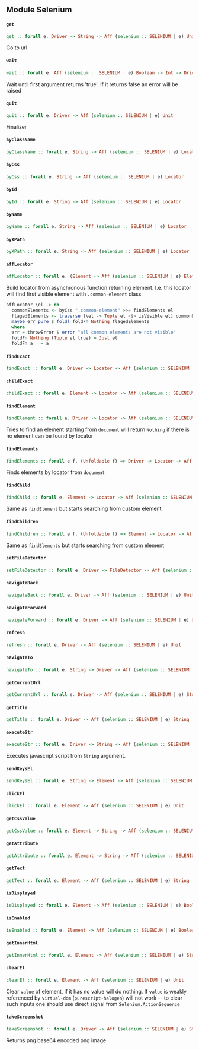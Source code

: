 ## Module Selenium

#### `get`

``` purescript
get :: forall e. Driver -> String -> Aff (selenium :: SELENIUM | e) Unit
```

Go to url

#### `wait`

``` purescript
wait :: forall e. Aff (selenium :: SELENIUM | e) Boolean -> Int -> Driver -> Aff (selenium :: SELENIUM | e) Unit
```

Wait until first argument returns 'true'. If it returns false an error will be raised

#### `quit`

``` purescript
quit :: forall e. Driver -> Aff (selenium :: SELENIUM | e) Unit
```

Finalizer

#### `byClassName`

``` purescript
byClassName :: forall e. String -> Aff (selenium :: SELENIUM | e) Locator
```

#### `byCss`

``` purescript
byCss :: forall e. String -> Aff (selenium :: SELENIUM | e) Locator
```

#### `byId`

``` purescript
byId :: forall e. String -> Aff (selenium :: SELENIUM | e) Locator
```

#### `byName`

``` purescript
byName :: forall e. String -> Aff (selenium :: SELENIUM | e) Locator
```

#### `byXPath`

``` purescript
byXPath :: forall e. String -> Aff (selenium :: SELENIUM | e) Locator
```

#### `affLocator`

``` purescript
affLocator :: forall e. (Element -> Aff (selenium :: SELENIUM | e) Element) -> Aff (selenium :: SELENIUM | e) Locator
```

Build locator from asynchronous function returning element.
I.e. this locator will find first visible element with `.common-element` class
```purescript
affLocator \el -> do
  commonElements <- byCss ".common-element" >>= findElements el
  flagedElements <- traverse (\el -> Tuple el <$> isVisible el) commonElements
  maybe err pure $ foldl foldFn Nothing flagedElements
  where
  err = throwError $ error "all common elements are not visible"
  foldFn Nothing (Tuple el true) = Just el
  foldFn a _ = a
```

#### `findExact`

``` purescript
findExact :: forall e. Driver -> Locator -> Aff (selenium :: SELENIUM | e) Element
```

#### `childExact`

``` purescript
childExact :: forall e. Element -> Locator -> Aff (selenium :: SELENIUM | e) Element
```

#### `findElement`

``` purescript
findElement :: forall e. Driver -> Locator -> Aff (selenium :: SELENIUM | e) (Maybe Element)
```

Tries to find an element starting from `document` will return `Nothing` if there
is no element can be found by locator

#### `findElements`

``` purescript
findElements :: forall e f. (Unfoldable f) => Driver -> Locator -> Aff (selenium :: SELENIUM | e) (f Element)
```

Finds elements by locator from `document`

#### `findChild`

``` purescript
findChild :: forall e. Element -> Locator -> Aff (selenium :: SELENIUM | e) (Maybe Element)
```

Same as `findElement` but starts searching from custom element

#### `findChildren`

``` purescript
findChildren :: forall e f. (Unfoldable f) => Element -> Locator -> Aff (selenium :: SELENIUM | e) (f Element)
```

Same as `findElements` but starts searching from custom element

#### `setFileDetector`

``` purescript
setFileDetector :: forall e. Driver -> FileDetector -> Aff (selenium :: SELENIUM | e) Unit
```

#### `navigateBack`

``` purescript
navigateBack :: forall e. Driver -> Aff (selenium :: SELENIUM | e) Unit
```

#### `navigateForward`

``` purescript
navigateForward :: forall e. Driver -> Aff (selenium :: SELENIUM | e) Unit
```

#### `refresh`

``` purescript
refresh :: forall e. Driver -> Aff (selenium :: SELENIUM | e) Unit
```

#### `navigateTo`

``` purescript
navigateTo :: forall e. String -> Driver -> Aff (selenium :: SELENIUM | e) Unit
```

#### `getCurrentUrl`

``` purescript
getCurrentUrl :: forall e. Driver -> Aff (selenium :: SELENIUM | e) String
```

#### `getTitle`

``` purescript
getTitle :: forall e. Driver -> Aff (selenium :: SELENIUM | e) String
```

#### `executeStr`

``` purescript
executeStr :: forall e. Driver -> String -> Aff (selenium :: SELENIUM | e) Foreign
```

Executes javascript script from `String` argument.

#### `sendKeysEl`

``` purescript
sendKeysEl :: forall e. String -> Element -> Aff (selenium :: SELENIUM | e) Unit
```

#### `clickEl`

``` purescript
clickEl :: forall e. Element -> Aff (selenium :: SELENIUM | e) Unit
```

#### `getCssValue`

``` purescript
getCssValue :: forall e. Element -> String -> Aff (selenium :: SELENIUM | e) String
```

#### `getAttribute`

``` purescript
getAttribute :: forall e. Element -> String -> Aff (selenium :: SELENIUM | e) String
```

#### `getText`

``` purescript
getText :: forall e. Element -> Aff (selenium :: SELENIUM | e) String
```

#### `isDisplayed`

``` purescript
isDisplayed :: forall e. Element -> Aff (selenium :: SELENIUM | e) Boolean
```

#### `isEnabled`

``` purescript
isEnabled :: forall e. Element -> Aff (selenium :: SELENIUM | e) Boolean
```

#### `getInnerHtml`

``` purescript
getInnerHtml :: forall e. Element -> Aff (selenium :: SELENIUM | e) String
```

#### `clearEl`

``` purescript
clearEl :: forall e. Element -> Aff (selenium :: SELENIUM | e) Unit
```

Clear `value` of element, if it has no value will do nothing.
If `value` is weakly referenced by `virtual-dom` (`purescript-halogen`)
will not work -- to clear such inputs one should use direct signal from
`Selenium.ActionSequence`

#### `takeScreenshot`

``` purescript
takeScreenshot :: forall e. Driver -> Aff (selenium :: SELENIUM | e) String
```

Returns png base64 encoded png image


